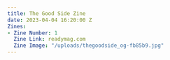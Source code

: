 ```yaml
---
title: The Good Side Zine
date: 2023-04-04 16:20:00 Z
Zines:
- Zine Number: 1
  Zine Link: readymag.com
  Zine Image: "/uploads/thegoodside_og-fb85b9.jpg"
---
```



